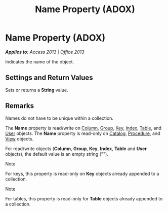 ﻿---
title: Name Property (ADOX)
TOCTitle: Name Property (ADOX)
ms:assetid: c92a3b2b-6e3f-1ed9-c7be-bf348a0737af
ms:mtpsurl: https://msdn.microsoft.com/en-us/library/JJ249979(v=office.15)
ms:contentKeyID: 48547674
ms.date: 09/18/2015
mtps_version: v=office.15
---

# Name Property (ADOX)


_**Applies to:** Access 2013 | Office 2013_

Indicates the name of the object.

## Settings and Return Values

Sets or returns a **String** value.

## Remarks

Names do not have to be unique within a collection.

The **Name** property is read/write on [Column](column-object-adox.md), [Group](group-object-adox.md), [Key](key-object-adox.md), [Index](index-object-adox.md), [Table](table-object-adox.md), and [User](user-object-adox.md) objects. The **Name** property is read-only on [Catalog](catalog-object-adox.md), [Procedure](procedure-object-adox.md), and [View](view-object-adox.md) objects.

For read/write objects (**Column**, **Group**, **Key**, **Index**, **Table** and **User** objects), the default value is an empty string ("").


> [!NOTE]
> <P>For keys, this property is read-only on <STRONG>Key</STRONG> objects already appended to a collection.</P>




> [!NOTE]
> <P>For tables, this property is read-only for <STRONG>Table</STRONG> objects already appended to a collection.</P>


